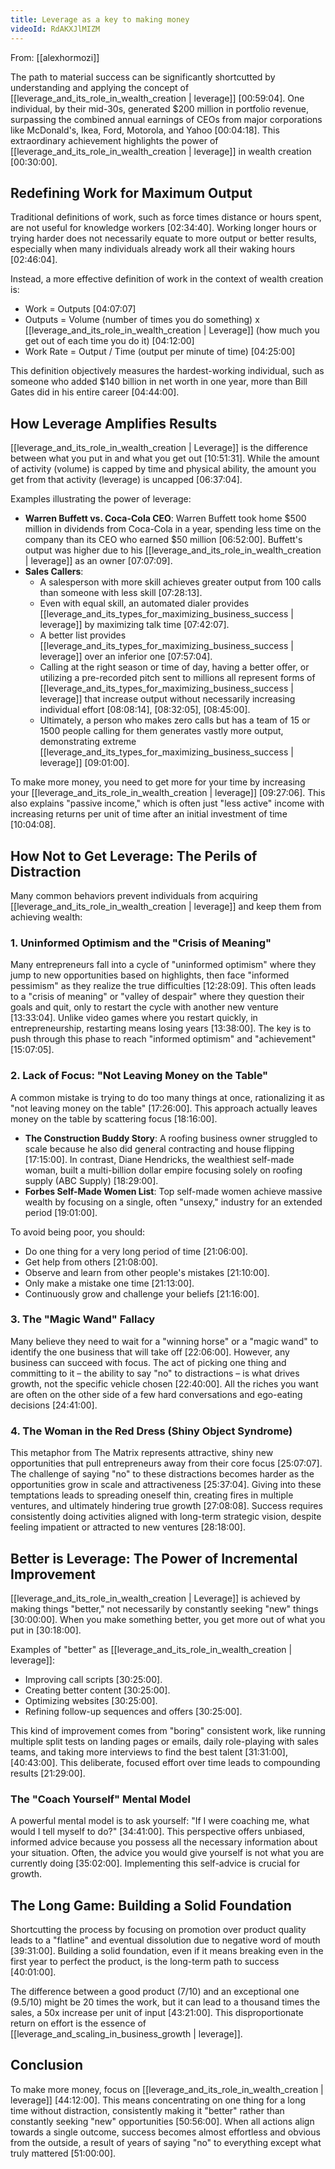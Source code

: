 ```yaml
---
title: Leverage as a key to making money
videoId: RdAKXJlMIZM
---
```


From: [[alexhormozi]] <br/> 

The path to material success can be significantly shortcutted by understanding and applying the concept of [[leverage_and_its_role_in_wealth_creation | leverage]] <a class="yt-timestamp" data-t="00:59:04">[00:59:04]</a>. One individual, by their mid-30s, generated $200 million in portfolio revenue, surpassing the combined annual earnings of CEOs from major corporations like McDonald's, Ikea, Ford, Motorola, and Yahoo <a class="yt-timestamp" data-t="00:04:18">[00:04:18]</a>. This extraordinary achievement highlights the power of [[leverage_and_its_role_in_wealth_creation | leverage]] in wealth creation <a class="yt-timestamp" data-t="00:30:00">[00:30:00]</a>.

## Redefining Work for Maximum Output

Traditional definitions of work, such as force times distance or hours spent, are not useful for knowledge workers <a class="yt-timestamp" data-t="02:34:40">[02:34:40]</a>. Working longer hours or trying harder does not necessarily equate to more output or better results, especially when many individuals already work all their waking hours <a class="yt-timestamp" data-t="02:46:04">[02:46:04]</a>.

Instead, a more effective definition of work in the context of wealth creation is:
*   Work = Outputs <a class="yt-timestamp" data-t="04:07:07">[04:07:07]</a>
*   Outputs = Volume (number of times you do something) x [[leverage_and_its_role_in_wealth_creation | Leverage]] (how much you get out of each time you do it) <a class="yt-timestamp" data-t="04:12:00">[04:12:00]</a>
*   Work Rate = Output / Time (output per minute of time) <a class="yt-timestamp" data-t="04:25:00">[04:25:00]</a>

This definition objectively measures the hardest-working individual, such as someone who added $140 billion in net worth in one year, more than Bill Gates did in his entire career <a class="yt-timestamp" data-t="04:44:00">[04:44:00]</a>.

## How Leverage Amplifies Results

[[leverage_and_its_role_in_wealth_creation | Leverage]] is the difference between what you put in and what you get out <a class="yt-timestamp" data-t="10:51:31">[10:51:31]</a>. While the amount of activity (volume) is capped by time and physical ability, the amount you get from that activity (leverage) is uncapped <a class="yt-timestamp" data-t="06:37:04">[06:37:04]</a>.

Examples illustrating the power of leverage:
*   **Warren Buffett vs. Coca-Cola CEO**: Warren Buffett took home $500 million in dividends from Coca-Cola in a year, spending less time on the company than its CEO who earned $50 million <a class="yt-timestamp" data-t="06:52:00">[06:52:00]</a>. Buffett's output was higher due to his [[leverage_and_its_role_in_wealth_creation | leverage]] as an owner <a class="yt-timestamp" data-t="07:07:09">[07:07:09]</a>.
*   **Sales Callers**:
    *   A salesperson with more skill achieves greater output from 100 calls than someone with less skill <a class="yt-timestamp" data-t="07:28:13">[07:28:13]</a>.
    *   Even with equal skill, an automated dialer provides [[leverage_and_its_types_for_maximizing_business_success | leverage]] by maximizing talk time <a class="yt-timestamp" data-t="07:42:07">[07:42:07]</a>.
    *   A better list provides [[leverage_and_its_types_for_maximizing_business_success | leverage]] over an inferior one <a class="yt-timestamp" data-t="07:57:04">[07:57:04]</a>.
    *   Calling at the right season or time of day, having a better offer, or utilizing a pre-recorded pitch sent to millions all represent forms of [[leverage_and_its_types_for_maximizing_business_success | leverage]] that increase output without necessarily increasing individual effort <a class="yt-timestamp" data-t="08:08:14">[08:08:14]</a>, <a class="yt-timestamp" data-t="08:32:05">[08:32:05]</a>, <a class="yt-timestamp" data-t="08:45:00">[08:45:00]</a>.
    *   Ultimately, a person who makes zero calls but has a team of 15 or 1500 people calling for them generates vastly more output, demonstrating extreme [[leverage_and_its_types_for_maximizing_business_success | leverage]] <a class="yt-timestamp" data-t="09:01:00">[09:01:00]</a>.

To make more money, you need to get more for your time by increasing your [[leverage_and_its_role_in_wealth_creation | leverage]] <a class="yt-timestamp" data-t="09:27:06">[09:27:06]</a>. This also explains "passive income," which is often just "less active" income with increasing returns per unit of time after an initial investment of time <a class="yt-timestamp" data-t="10:04:08">[10:04:08]</a>.

## How Not to Get Leverage: The Perils of Distraction

Many common behaviors prevent individuals from acquiring [[leverage_and_its_role_in_wealth_creation | leverage]] and keep them from achieving wealth:

### 1. Uninformed Optimism and the "Crisis of Meaning"
Many entrepreneurs fall into a cycle of "uninformed optimism" where they jump to new opportunities based on highlights, then face "informed pessimism" as they realize the true difficulties <a class="yt-timestamp" data-t="12:28:09">[12:28:09]</a>. This often leads to a "crisis of meaning" or "valley of despair" where they question their goals and quit, only to restart the cycle with another new venture <a class="yt-timestamp" data-t="13:33:04">[13:33:04]</a>. Unlike video games where you restart quickly, in entrepreneurship, restarting means losing years <a class="yt-timestamp" data-t="13:38:00">[13:38:00]</a>.
The key is to push through this phase to reach "informed optimism" and "achievement" <a class="yt-timestamp" data-t="15:07:05">[15:07:05]</a>.

### 2. Lack of Focus: "Not Leaving Money on the Table"
A common mistake is trying to do too many things at once, rationalizing it as "not leaving money on the table" <a class="yt-timestamp" data-t="17:26:00">[17:26:00]</a>. This approach actually leaves money on the table by scattering focus <a class="yt-timestamp" data-t="18:16:00">[18:16:00]</a>.
*   **The Construction Buddy Story**: A roofing business owner struggled to scale because he also did general contracting and house flipping <a class="yt-timestamp" data-t="17:15:00">[17:15:00]</a>. In contrast, Diane Hendricks, the wealthiest self-made woman, built a multi-billion dollar empire focusing solely on roofing supply (ABC Supply) <a class="yt-timestamp" data-t="18:29:00">[18:29:00]</a>.
*   **Forbes Self-Made Women List**: Top self-made women achieve massive wealth by focusing on a single, often "unsexy," industry for an extended period <a class="yt-timestamp" data-t="19:01:00">[19:01:00]</a>.

To avoid being poor, you should:
*   Do one thing for a very long period of time <a class="yt-timestamp" data-t="21:06:00">[21:06:00]</a>.
*   Get help from others <a class="yt-timestamp" data-t="21:08:00">[21:08:00]</a>.
*   Observe and learn from other people's mistakes <a class="yt-timestamp" data-t="21:10:00">[21:10:00]</a>.
*   Only make a mistake one time <a class="yt-timestamp" data-t="21:13:00">[21:13:00]</a>.
*   Continuously grow and challenge your beliefs <a class="yt-timestamp" data-t="21:16:00">[21:16:00]</a>.

### 3. The "Magic Wand" Fallacy
Many believe they need to wait for a "winning horse" or a "magic wand" to identify the one business that will take off <a class="yt-timestamp" data-t="22:06:00">[22:06:00]</a>. However, any business can succeed with focus. The act of picking one thing and committing to it – the ability to say "no" to distractions – is what drives growth, not the specific vehicle chosen <a class="yt-timestamp" data-t="22:40:00">[22:40:00]</a>. All the riches you want are often on the other side of a few hard conversations and ego-eating decisions <a class="yt-timestamp" data-t="24:41:00">[24:41:00]</a>.

### 4. The Woman in the Red Dress (Shiny Object Syndrome)
This metaphor from The Matrix represents attractive, shiny new opportunities that pull entrepreneurs away from their core focus <a class="yt-timestamp" data-t="25:07:07">[25:07:07]</a>. The challenge of saying "no" to these distractions becomes harder as the opportunities grow in scale and attractiveness <a class="yt-timestamp" data-t="25:37:04">[25:37:04]</a>. Giving into these temptations leads to spreading oneself thin, creating fires in multiple ventures, and ultimately hindering true growth <a class="yt-timestamp" data-t="27:08:08">[27:08:08]</a>. Success requires consistently doing activities aligned with long-term strategic vision, despite feeling impatient or attracted to new ventures <a class="yt-timestamp" data-t="28:18:00">[28:18:00]</a>.

## Better is Leverage: The Power of Incremental Improvement

[[leverage_and_its_role_in_wealth_creation | Leverage]] is achieved by making things "better," not necessarily by constantly seeking "new" things <a class="yt-timestamp" data-t="30:00:00">[30:00:00]</a>. When you make something better, you get more out of what you put in <a class="yt-timestamp" data-t="30:18:00">[30:18:00]</a>.

Examples of "better" as [[leverage_and_its_role_in_wealth_creation | leverage]]:
*   Improving call scripts <a class="yt-timestamp" data-t="30:25:00">[30:25:00]</a>.
*   Creating better content <a class="yt-timestamp" data-t="30:25:00">[30:25:00]</a>.
*   Optimizing websites <a class="yt-timestamp" data-t="30:25:00">[30:25:00]</a>.
*   Refining follow-up sequences and offers <a class="yt-timestamp" data-t="30:25:00">[30:25:00]</a>.

This kind of improvement comes from "boring" consistent work, like running multiple split tests on landing pages or emails, daily role-playing with sales teams, and taking more interviews to find the best talent <a class="yt-timestamp" data-t="31:31:00">[31:31:00]</a>, <a class="yt-timestamp" data-t="40:43:00">[40:43:00]</a>. This deliberate, focused effort over time leads to compounding results <a class="yt-timestamp" data-t="21:29:00">[21:29:00]</a>.

### The "Coach Yourself" Mental Model
A powerful mental model is to ask yourself: "If I were coaching me, what would I tell myself to do?" <a class="yt-timestamp" data-t="34:41:00">[34:41:00]</a>. This perspective offers unbiased, informed advice because you possess all the necessary information about your situation. Often, the advice you would give yourself is not what you are currently doing <a class="yt-timestamp" data-t="35:02:00">[35:02:00]</a>. Implementing this self-advice is crucial for growth.

## The Long Game: Building a Solid Foundation

Shortcutting the process by focusing on promotion over product quality leads to a "flatline" and eventual dissolution due to negative word of mouth <a class="yt-timestamp" data-t="39:31:00">[39:31:00]</a>. Building a solid foundation, even if it means breaking even in the first year to perfect the product, is the long-term path to success <a class="yt-timestamp" data-t="40:01:00">[40:01:00]</a>.

The difference between a good product (7/10) and an exceptional one (9.5/10) might be 20 times the work, but it can lead to a thousand times the sales, a 50x increase per unit of input <a class="yt-timestamp" data-t="43:21:00">[43:21:00]</a>. This disproportionate return on effort is the essence of [[leverage_and_scaling_in_business_growth | leverage]].

## Conclusion

To make more money, focus on [[leverage_and_its_role_in_wealth_creation | leverage]] <a class="yt-timestamp" data-t="44:12:00">[44:12:00]</a>. This means concentrating on one thing for a long time without distraction, consistently making it "better" rather than constantly seeking "new" opportunities <a class="yt-timestamp" data-t="50:56:00">[50:56:00]</a>. When all actions align towards a single outcome, success becomes almost effortless and obvious from the outside, a result of years of saying "no" to everything except what truly mattered <a class="yt-timestamp" data-t="51:00:00">[51:00:00]</a>.